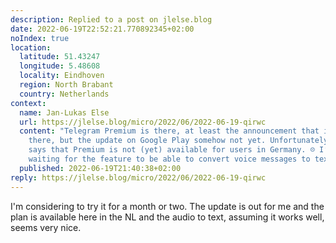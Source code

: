 ```yaml
---
description: Replied to a post on jlelse.blog
date: 2022-06-19T22:52:21.770892345+02:00
noIndex: true
location:
  latitude: 51.43247
  longitude: 5.48608
  locality: Eindhoven
  region: North Brabant
  country: Netherlands
context:
  name: Jan-Lukas Else
  url: https://jlelse.blog/micro/2022/06/2022-06-19-qirwc
  content: "Telegram Premium is there, at least the announcement that it should be
    there, but the update on Google Play somehow not yet. Unfortunately, the announcement
    says that Premium is not (yet) available for users in Germany. ☹️ I’m especially
    waiting for the feature to be able to convert voice messages to text. \U0001F605"
  published: 2022-06-19T21:40:38+02:00
reply: https://jlelse.blog/micro/2022/06/2022-06-19-qirwc
---
```


I'm considering to try it for a month or two. The update is out for me and the plan is available here in the NL and the audio to text, assuming it works well, seems very nice.
